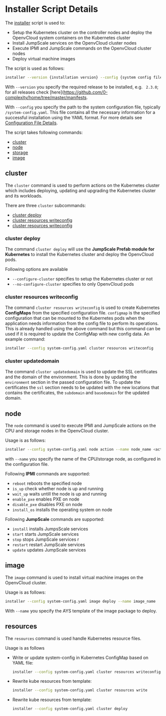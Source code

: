 # Installer Script Details

The [installer](../scripts/install/installer) script is used to:
- Setup the Kubernetes cluster on the controller nodes and deploy the OpenvCloud system containers on the Kubernetes cluster
- Install JumpScale services on the OpenvCloud cluster nodes
- Execute IPMI and JumpScale commands on the OpenvCloud cluster nodes
- Deploy virtual machine images

The script is used as follows:
```bash
installer --version {installation version} --config {system config file path} <command> <subcommand> [other options]
```

With `--version` you specify the required release to be installed, e.g. ` 2.3.0`; for all releases check [here](https://github.com/0-complexity/home/tree/master/manifests.

With `--config` you specify the path to the system configuration file, typically `/system-config.yaml`. This file contains all the necessary information for a successful installation using the YAML format. For more details see [Configuration File Details](System-config.md).

The script takes following commands:
- [cluster](#cluster)
- [node](#node)
- [storage](#resources)
- [image](#image)


<a id="cluster"></a>
## cluster

The `cluster` command is used to perform actions on the Kubernetes cluster which includes deploying, updating and upgrading the Kubernetes cluster and its workloads.

There are three `cluster` subcommands:
- [cluster deploy](#cluster-deploy)
- [cluster resources writeconfig](#cluster-writeconfig)
- [cluster resources writeconfig](#cluster-updatedomain)


<a id="cluster-deploy"></a>
### cluster deploy

The command `cluster deploy` will use the **JumpScale Prefab module for Kubernetes** to install the Kubernetes cluster and deploy the OpenvCloud pods.

Following options are available
- `--configure-cluster` specifies to setup the Kubernetes cluster or not
- `--no-configure-cluster` specifies to only OpenvCloud pods

<a id="cluster-writeconfig"></a>
### cluster resources writeconfig

The command `cluster resources writeconfig` is used to create Kubernetes **ConfigMaps** from the specified configuration file. `configmap` is the specified configuration that can be mounted to the Kubernetes pods when the application needs information from the config file to perform its operations. This is already handled using the above command but this command can be used if it is required to update the ConfigMap with new config data. An example command:
```bash
installer --config system-config.yaml cluster resources writeconfig 
```

<a id="cluster-updatedomain"></a>
### cluster updatedomain

The command `cluster updatedomain` is used to update the SSL certificates and the domain of the environment. This is done by updating the `environment` section in the passed configuration file. To update the certificates the `ssl` section needs to be updated with the new locations that contains the certificates, the `subdomain` and `basedomain` for the updated domain.


<a id="node"></a>
## node

The `node` command is used to execute IPMI and JumpScale actions on the CPU and storage nodes in the OpenvCloud cluster.

Usage is as follows:
```bash
installer --config system-config.yaml node action --name node_name <action>
```

with `--name` you specify the name of the CPU/storage node, as configured in the configuration file.

Following **IPMI** commands are supported:
- `reboot` reboots the specified node
- `is_up` check whether node is up and running
- `wait_up` waits untill the node is up and running
- `enable_pxe` enables PXE on node
- `disable_pxe` disables PXE on node
- `install_os` installs the operating system on node

Following **JumpScale** commands are supported:
- `install` installs JumpsScale services
- `start` starts JumpScale services
- `stop` stops JumpScale services r
- `restart` restart JumpScale services
- `update` updates JumpScale services


<a id="image"></a>
## image

The `image` command is used to install virtual machine images on the OpenvCloud cluster.

Usage is as follows:
```bash
installer --config system-config.yaml image deploy --name image_name
```

With `--name` you specify the AYS template of the image package to deploy.


<a id="resources"></a>
## resources

The `resources` command is used handle Kubernetes resource files.

Usage is as follows
- Write or update system-config in Kubernetes ConfigMap based on YAML file:
    ```bash
    installer --config system-config.yaml cluster resources writeconfig
    ```

- Rewrite kube resources from template:
    ```bash
    installer --config system-config.yaml cluster resources write
    ```

- Rewrite kube resources from template:
    ```bash
    installer --config system-config.yaml cluster deploy
    ```
